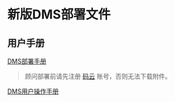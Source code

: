 # 新版DMS部署文件

## 用户手册

[DMS部署手册](doc/guide/DeployGuide.md)

> 顾问部署前请先注册 [码云](https://git.oschina.net/) 账号，否则无法下载附件。

[DMS用户操作手册](doc/guide/UserGuide.md)
